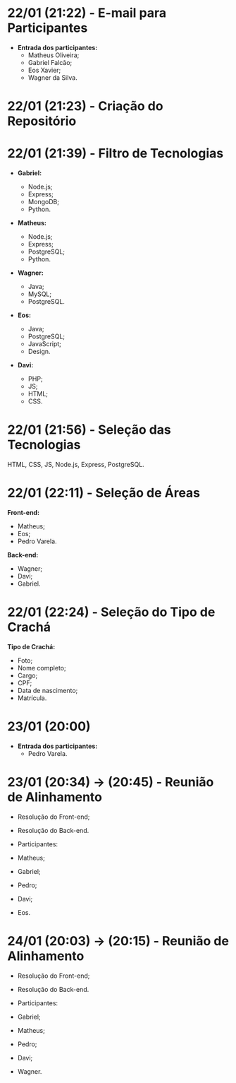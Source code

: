 # 22/01 (21:22) - E-mail para Participantes

- **Entrada dos participantes:**
  - Matheus Oliveira;
  - Gabriel Falcão;
  - Eos Xavier;
  - Wagner da Silva.

# 22/01 (21:23) - Criação do Repositório

# 22/01 (21:39) - Filtro de Tecnologias

- **Gabriel:**
  - Node.js;
  - Express;
  - MongoDB;
  - Python.

- **Matheus:**
  - Node.js;
  - Express;
  - PostgreSQL;
  - Python.

- **Wagner:**
  - Java;
  - MySQL;
  - PostgreSQL.

- **Eos:**
  - Java;
  - PostgreSQL;
  - JavaScript;
  - Design.

- **Davi:**
  - PHP;
  - JS;
  - HTML;
  - CSS.

# 22/01 (21:56) - Seleção das Tecnologias

HTML, CSS, JS, Node.js, Express, PostgreSQL.

# 22/01 (22:11) - Seleção de Áreas

**Front-end:**
- Matheus;
- Eos;
- Pedro Varela.

**Back-end:**
- Wagner;
- Davi;
- Gabriel.

# 22/01 (22:24) - Seleção do Tipo de Crachá

**Tipo de Crachá:**

- Foto;
- Nome completo;
- Cargo;
- CPF;
- Data de nascimento;
- Matrícula.

# 23/01 (20:00) 

- **Entrada dos participantes:**
  - Pedro Varela.

# 23/01 (20:34) -> (20:45) - Reunião de Alinhamento 
  - Resolução do Front-end;
  - Resolução do Back-end.

- Participantes:
 - Matheus;
 - Gabriel;
 - Pedro;
 - Davi;
 - Eos. 

# 24/01 (20:03) -> (20:15) - Reunião de Alinhamento
 - Resolução do Front-end;
 - Resolução do Back-end.

- Participantes:
 - Gabriel;
 - Matheus;
 - Pedro;
 - Davi;
 - Wagner. 